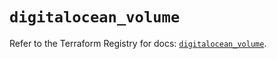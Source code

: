 # `digitalocean_volume`

Refer to the Terraform Registry for docs: [`digitalocean_volume`](https://registry.terraform.io/providers/digitalocean/digitalocean/2.54.0/docs/resources/volume).
